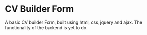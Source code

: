 # CV Builder Form

A basic CV builder Form, built using html, css, jquery and ajax.
The functionality of the backend is yet to do.
